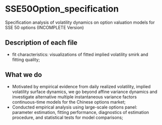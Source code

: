 # SSE50Option_specification
Specification analysis of volatility dynamics on option valuation models for SSE 50 options (INCOMPLETE Version)

## Description of each file
  
  - fit characteristics: visualizations of fitted implied volatility smirk and fitting quality;

## What we do
  - Motivated by empirical evidence from daily realized volatility, implied volatility surface dynamics, we go beyond affine variance dynamics and investigate alternative multiple instantaneous variance factors continuous-time models for the Chinese options market;
  - Conducted empirical analysis using large-scale options panel: parameter estimation, fitting performance, diagnostics of estimation procedure, and statistical tests for model comparisons;
